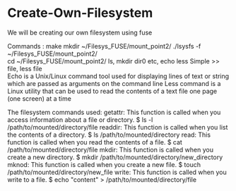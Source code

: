 # Create-Own-Filesystem
We will be creating our own filesystem using fuse 

Commands : 
make 
mkdir ~/Filesys_FUSE/mount_point2/ 
./lsysfs -f ~/Filesys_FUSE/mount_point2/   
cd   ~/Filesys_FUSE/mount_point2/ 
ls, mkdir dir0 etc,    echo less Simple >> file, less file  
Echo is a Unix/Linux command tool used for displaying lines of text or string which are passed as arguments on the command line 
Less command is a Linux utility that can be used to read the contents of a text file one page (one screen) at a time

The filesystem commands used:
getattr: This function is called when you access information about a file or directory. $ ls -l /path/to/mounted/directory/file
readdir: This function is called when you list the contents of a directory. $ ls /path/to/mounted/directory
read: This function is called when you read the contents of a file. $ cat /path/to/mounted/directory/file
mkdir: This function is called when you create a new directory. $ mkdir /path/to/mounted/directory/new_directory
mknod: This function is called when you create a new file. $ touch /path/to/mounted/directory/new_file
write: This function is called when you write to a file.  $ echo "content" > /path/to/mounted/directory/file
